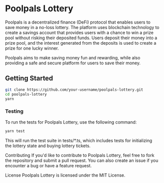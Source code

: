 # Poolpals Lottery
Poolpals is a decentralized finance (DeFi) protocol that enables users to save money in a no-loss lottery. The platform uses blockchain technology to create a savings account that provides users with a chance to win a prize pool without risking their deposited funds. Users deposit their money into a prize pool, and the interest generated from the deposits is used to create a prize for one lucky winner.

Poolpals aims to make saving money fun and rewarding, while also providing a safe and secure platform for users to save their money. 

## Getting Started

```bash
git clone https://github.com/your-username/poolpals-lottery.git
cd poolpals-lottery
yarn
```

### Testing
To run the tests for Poolpals Lottery, use the following command:

```bash
yarn test
```
This will run the test suite in tests/*.ts, which includes tests for initializing the lottery state and buying lottery tickets.

Contributing
If you'd like to contribute to Poolpals Lottery, feel free to fork the repository and submit a pull request. You can also create an issue if you encounter a bug or have a feature request.

License
Poolpals Lottery is licensed under the MIT License.